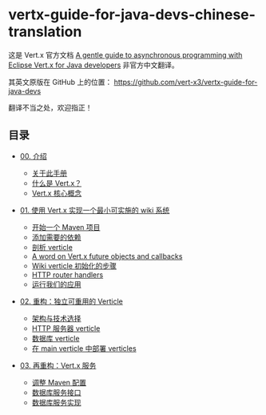 # vertx-guide-for-java-devs-chinese-translation

这是 Vert.x 官方文档 [A gentle guide to asynchronous programming with Eclipse Vert.x for Java developers](http://vertx.io/docs/guide-for-java-devs) 非官方中文翻译。

其英文原版在 GitHub 上的位置： https://github.com/vert-x3/vertx-guide-for-java-devs

翻译不当之处，欢迎指正！

## 目录

* [00. 介绍](https://github.com/zill057/vertx-guide-for-java-devs-chinese-translation/blob/master/00/README.md)
    * [关于此手册](https://github.com/zill057/vertx-guide-for-java-devs-chinese-translation/blob/master/00/README.md#关于此手册)
    * [什么是 Vert.x？](https://github.com/zill057/vertx-guide-for-java-devs-chinese-translation/blob/master/00/README.md#什么是-vertx)
    * [Vert.x 核心概念](https://github.com/zill057/vertx-guide-for-java-devs-chinese-translation/blob/master/00/README.md#vertx-核心概念)

* [01. 使用 Vert.x 实现一个最小可实施的 wiki 系统](https://github.com/zill057/vertx-guide-for-java-devs-chinese-translation/blob/master/01/README.md)
    * [开始一个 Maven 项目](https://github.com/zill057/vertx-guide-for-java-devs-chinese-translation/blob/master/01/README.md#开始一个-maven-项目)
    * [添加需要的依赖](https://github.com/zill057/vertx-guide-for-java-devs-chinese-translation/blob/master/01/README.md#添加需要的依赖)
    * [剖析 verticle](https://github.com/zill057/vertx-guide-for-java-devs-chinese-translation/blob/master/01/README.md#剖析-verticle)
    * [A word on Vert.x future objects and callbacks](https://github.com/zill057/vertx-guide-for-java-devs-chinese-translation/blob/master/01/README.md#a-word-on-vertx-future-objects-and-callbacks)
    * [Wiki verticle 初始化的步骤](https://github.com/zill057/vertx-guide-for-java-devs-chinese-translation/blob/master/01/README.md#wiki-verticle-初始化的步骤)
    * [HTTP router handlers](https://github.com/zill057/vertx-guide-for-java-devs-chinese-translation/blob/master/01/README.md#http-router-handlers)
    * [运行我们的应用](https://github.com/zill057/vertx-guide-for-java-devs-chinese-translation/blob/master/01/README.md#运行我们的应用)

* [02. 重构：独立可重用的 Verticle](https://github.com/zill057/vertx-guide-for-java-devs-chinese-translation/blob/master/02/README.md)
    * [架构与技术选择](https://github.com/zill057/vertx-guide-for-java-devs-chinese-translation/blob/master/02/README.md#架构与技术选择)
    * [HTTP 服务器 verticle](https://github.com/zill057/vertx-guide-for-java-devs-chinese-translation/blob/master/02/README.md#http-服务器-verticle)
    * [数据库 verticle](https://github.com/zill057/vertx-guide-for-java-devs-chinese-translation/blob/master/02/README.md#数据库-verticle)
    * [在 main verticle 中部署 verticles](
    https://github.com/zill057/vertx-guide-for-java-devs-chinese-translation/blob/master/02/README.md#在-main-verticle-中部署-verticles)

* [03. 再重构：Vert.x 服务](https://github.com/zill057/vertx-guide-for-java-devs-chinese-translation/blob/master/03/README.md)
    * [调整 Maven 配置](https://github.com/zill057/vertx-guide-for-java-devs-chinese-translation/blob/master/03/README.md#调整-maven-配置)
    * [数据库服务接口](https://github.com/zill057/vertx-guide-for-java-devs-chinese-translation/blob/master/03/README.md#数据库服务接口)
    * [数据库服务实现](https://github.com/zill057/vertx-guide-for-java-devs-chinese-translation/blob/master/03/README.md#数据库服务实现)

